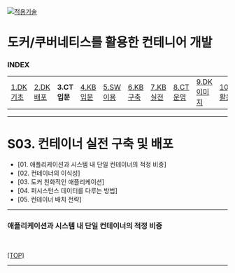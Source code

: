 [kubernetes]: https://github.com/JaceKim-TheAL/D2508_Kubernetes
[![적용기술](https://skillicons.dev/icons?i=docker,kubernetes&theme=dark)][kubernetes]

# 도커/쿠버네티스를 활용한 컨테니어 개발

### INDEX

<table>
  <tr>
    <td><a href="sect_01.md">1.DK기초 </a></td>
    <td><a href="sect_02.md">2.DK배포 </a></td>
    <td><b href="sect_03.md">3.CT입문 </b></td>
    <td><a href="sect_04.md">4.KB입문 </a></td>
    <td><a href="sect_05.md">5.SW이용 </a></td>
    <td><a href="sect_06.md">6.KB구축 </a></td>
    <td><a href="sect_07.md">7.KB실전 </a></td>
    <td><a href="sect_08.md">8.CT운영 </a></td>
    <td><a href="sect_09.md">9.DK이미지   </a></td>
    <td><a href="sect_10.md">10.DK활용법  </a></td>
    <td><a href="sect_ABC.md">부록        </a></td>
  </tr>
</table>

---
# S03. 컨테이너 실전 구축 및 배포
- [01. 애플리케이션과 시스템 내 단일 컨테이너의 적정 비중]
- [02. 컨테이너의 이식성]
- [03. 도커 친화적인 애플리케이션]
- [04. 퍼시스턴스 데이터를 다루는 방법]
- [05. 컨테이너 배치 전략]

---
### 애플리케이션과 시스템 내 단일 컨테이너의 적정 비중

<br/>

[[TOP]](#index)

---

